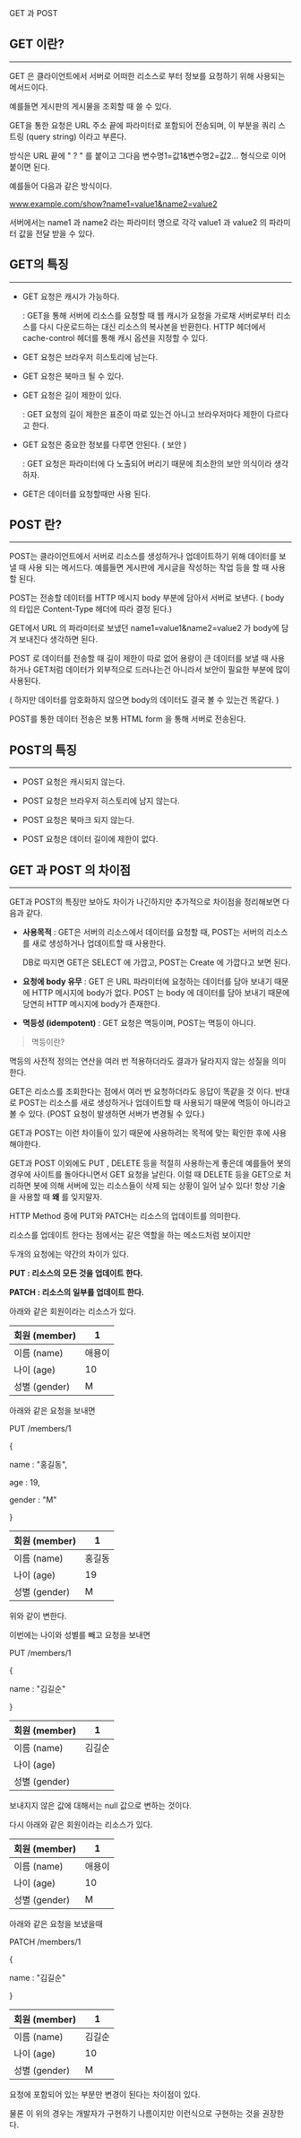 GET 과 POST

## GET 이란?

------

 GET 은 클라이언트에서 서버로 어떠한 리소스로 부터 정보를 요청하기 위해 사용되는 메서드이다. 

예를들면 게시판의 게시물을 조회할 때 쓸 수 있다.

GET을 통한 요청은 URL 주소 끝에 파라미터로 포함되어 전송되며, 이 부분을 쿼리 스트링 (query string) 이라고 부른다.

방식은 URL 끝에 " ? " 를 붙이고 그다음 변수명1=값1&변수명2=값2... 형식으로 이어 붙이면 된다.

예를들어 다음과 같은 방식이다. 

www.example.com/show?name1=value1&name2=value2

서버에서는 name1 과 name2 라는 파라미터 명으로 각각 value1 과 value2 의 파라미터 값을 전달 받을 수 있다.

 

 

 

## GET의 특징

------

- GET 요청은 캐시가 가능하다. 

   : GET을 통해 서버에 리소스를 요청할 때 웹 캐시가 요청을 가로채 서버로부터 리소스를 다시 다운로드하는 대신 리소스의 복사본을 반환한다. HTTP 헤더에서 cache-control 헤더를 통해 캐시 옵션을 지정할 수 있다.

  

- GET 요청은 브라우저 히스토리에 남는다.

  

- GET 요청은 북마크 될 수 있다.

  

- GET 요청은 길이 제한이 있다.

   : GET 요청의 길이 제한은 표준이 따로 있는건 아니고 브라우저마다 제한이 다르다고 한다. 

  

- GET 요청은 중요한 정보를 다루면 안된다. ( 보안 )

   : GET 요청은 파라미터에 다 노출되어 버리기 때문에 최소한의 보안 의식이라 생각하자.

  

- GET은 데이터를 요청할때만 사용 된다.

 

 

 

## POST 란?

------

 POST는 클라이언트에서 서버로 리소스를 생성하거나 업데이트하기 위해 데이터를 보낼 때 사용 되는 메서드다. 예를들면 게시판에 게시글을 작성하는 작업 등을 할 때 사용할 된다.

POST는 전송할 데이터를 HTTP 메시지 body 부분에 담아서 서버로 보낸다. ( body 의 타입은 Content-Type 헤더에 따라 결정 된다.)

GET에서 URL 의 파라미터로 보냈던 name1=value1&name2=value2 가 body에 담겨 보내진다 생각하면 된다.

POST 로 데이터를 전송할 때 길이 제한이 따로 없어 용량이 큰 데이터를 보낼 때 사용하거나 GET처럼 데이터가 외부적으로 드러나는건 아니라서 보안이 필요한 부분에 많이 사용된다. 

( 하지만 데이터를 암호화하지 않으면 body의 데이터도 결국 볼 수 있는건 똑같다. )

POST를 통한 데이터 전송은 보통 HTML form 을 통해 서버로 전송된다. 

 

 

 

## POST의 특징

------

- POST 요청은 캐시되지 않는다.

  

- POST 요청은 브라우저 히스토리에 남지 않는다.

  

- POST 요청은 북마크 되지 않는다.

  

- POST 요청은 데이터 길이에 제한이 없다.

 

 

 

## GET 과 POST 의 차이점 

------

 GET과 POST의 특징만 보아도 차이가 나긴하지만 추가적으로 차이점을 정리해보면 다음과 같다.

 

- **사용목적** : GET은 서버의 리소스에서 데이터를 요청할 때, POST는 서버의 리소스를 새로 생성하거나 업데이트할 때 사용한다.

  DB로 따지면 GET은 SELECT 에 가깝고, POST는 Create 에 가깝다고 보면 된다.

  

- **요청에 body 유무** : GET 은 URL 파라미터에 요청하는 데이터를 담아 보내기 때문에 HTTP 메시지에 body가 없다. POST 는 body 에 데이터를 담아 보내기 때문에 당연히 HTTP 메시지에 body가 존재한다.

  

- **멱등성 (idempotent)** : GET 요청은 멱등이며, POST는 멱등이 아니다.

  

> 멱등이란?

멱등의 사전적 정의는 연산을 여러 번 적용하더라도 결과가 달라지지 않는 성질을 의미한다.

GET은 리소스를 조회한다는 점에서 여러 번 요청하더라도 응답이 똑같을 것 이다. 반대로 POST는 리소스를 새로 생성하거나 업데이트할 때 사용되기 때문에 멱등이 아니라고 볼 수 있다. (POST 요청이 발생하면 서버가 변경될 수 있다.)

 

 

 

GET과 POST는 이런 차이들이 있기 때문에 사용하려는 목적에 맞는 확인한 후에 사용해야한다.

GET과 POST 이외에도 PUT , DELETE 등을 적절히 사용하는게 좋은데 예를들어 봇의 경우에 사이트를 돌아다니면서 GET 요청을 날린다. 이럴 때 DELETE 등을 GET으로 처리하면 봇에 의해 서버에 있는 리소스들이 삭제 되는 상황이 일어 날수 있다! 항상 기술을 사용할 때 **왜** 를 잊지말자.





HTTP Method 중에 PUT와 PATCH는 리소스의 업데이트를 의미한다.

 

리소스를 업데이트 한다는 점에서는 같은 역할을 하는 메소드처럼 보이지만

두개의 요청에는 약간의 차이가 있다.

 

**PUT : 리소스의 모든 것을 업데이트 한다.**

 

**PATCH : 리소스의 일부를 업데이트 한다.**

 

아래와 같은 회원이라는 리소스가 있다.

| 회원 (member) | 1      |
| ------------- | ------ |
| 이름 (name)   | 애용이 |
| 나이 (age)    | 10     |
| 성별 (gender) | M      |

 

아래와 같은 요청을 보내면 

 

PUT /members/1

{

  name : "홍길동",

  age : 19,

  gender : "M"

}

 

| 회원 (member) | 1      |
| ------------- | ------ |
| 이름 (name)   | 홍길동 |
| 나이 (age)    | 19     |
| 성별 (gender) | M      |

위와 같이 변한다.

 

 

이번에는 나이와 성별를 빼고 요청을 보내면

PUT /members/1

{

  name : "김길순"

}

 

| 회원 (member) | 1      |
| ------------- | ------ |
| 이름 (name)   | 김길순 |
| 나이 (age)    |        |
| 성별 (gender) |        |

보내지지 않은 값에 대해서는 null 값으로 변하는 것이다.

 

 

 

 

다시 아래와 같은 회원이라는 리소스가 있다.

| 회원 (member) | 1      |
| ------------- | ------ |
| 이름 (name)   | 애용이 |
| 나이 (age)    | 10     |
| 성별 (gender) | M      |

 

아래와 같은 요청을 보냈을때

PATCH /members/1

{

  name : "김길순"

}

 

| 회원 (member) | 1      |
| ------------- | ------ |
| 이름 (name)   | 김길순 |
| 나이 (age)    | 10     |
| 성별 (gender) | M      |

 

요청에 포함되어 있는 부분만 변경이 된다는 차이점이 있다.

 

 

물론 이 위의 경우는 개발자가 구현하기 나름이지만 이런식으로 구현하는 것을 권장한다.